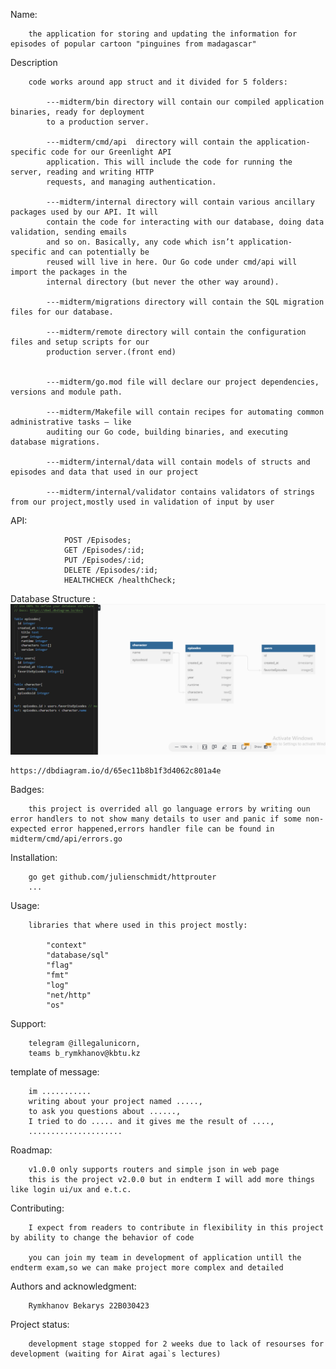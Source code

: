 Name:

        the application for storing and updating the information for episodes of popular cartoon "pinguines from madagascar"

Description

        code works around app struct and it divided for 5 folders:

            ---midterm/bin directory will contain our compiled application binaries, ready for deployment
            to a production server.
            
            ---midterm/cmd/api  directory will contain the application-specific code for our Greenlight API
            application. This will include the code for running the server, reading and writing HTTP
            requests, and managing authentication.
            
            ---midterm/internal directory will contain various ancillary packages used by our API. It will
            contain the code for interacting with our database, doing data validation, sending emails
            and so on. Basically, any code which isn’t application-specific and can potentially be
            reused will live in here. Our Go code under cmd/api will import the packages in the
            internal directory (but never the other way around).
            
            ---midterm/migrations directory will contain the SQL migration files for our database.
            
            ---midterm/remote directory will contain the configuration files and setup scripts for our
            production server.(front end)
            
            
            ---midterm/go.mod file will declare our project dependencies, versions and module path.
            
            ---midterm/Makefile will contain recipes for automating common administrative tasks — like
            auditing our Go code, building binaries, and executing database migrations.
            
            ---midterm/internal/data will contain models of structs and episodes and data that used in our project
            
            ---midterm/internal/validator contains validators of strings from our project,mostly used in validation of input by user


API:

                POST /Episodes;
                GET /Episodes/:id;
                PUT /Episodes/:id;
                DELETE /Episodes/:id;
                HEALTHCHECK /healthCheck;

Database Structure :
    ![Alt text](../midterm/remote/dbschema.png?raw=true "Title")

    https://dbdiagram.io/d/65ec11b8b1f3d4062c801a4e

Badges:

        this project is overrided all go language errors by writing oun error handlers to not show many details to user and panic if some non-expected error happened,errors handler file can be found in midterm/cmd/api/errors.go 


Installation:

        go get github.com/julienschmidt/httprouter
        ...

Usage:

        libraries that where used in this project mostly:

            "context"
            "database/sql"
            "flag"
            "fmt"
            "log"
            "net/http"
            "os"

Support:
        
        telegram @illegalunicorn,  
        teams b_rymkhanov@kbtu.kz


template of message:

        im ...........
        writing about your project named .....,
        to ask you questions about ......,
        I tried to do ..... and it gives me the result of ....,
        .....................

Roadmap:

        v1.0.0 only supports routers and simple json in web page
        this is the project v2.0.0 but in endterm I will add more things like login ui/ux and e.t.c.

Contributing:

        I expect from readers to contribute in flexibility in this project by ability to change the behavior of code

        you can join my team in development of application untill the endterm exam,so we can make project more complex and detailed


Authors and acknowledgment:

        Rymkhanov Bekarys 22B030423


Project status:

        development stage stopped for 2 weeks due to lack of resourses for development (waiting for Airat agai`s lectures)